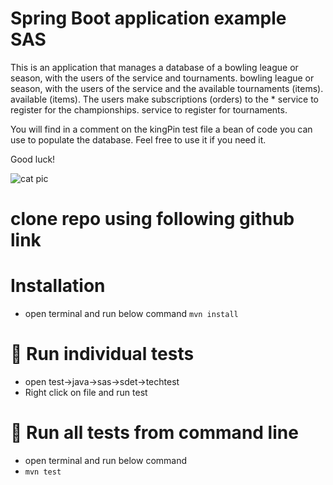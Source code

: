# Spring Boot application example SAS

This is an application that manages a database of a bowling league or season, with the users of the service and tournaments.
bowling league or season, with the users of the service and the available tournaments (items).
available (items). The users make subscriptions (orders) to the * service to register for the championships.
service to register for tournaments.

You will find in a comment on the kingPin test file a bean of code you can use to populate the database. Feel free to use it if  you need it.

Good luck!


![cat pic](https://i.pinimg.com/736x/fe/bb/d4/febbd478ad268919fbf80b0b5e069165.jpg)

# clone repo using following github link


# Installation
- open terminal and run below command
`mvn install`

# 🏃 Run individual tests
-   open test->java->sas->sdet->techtest
-   Right click on file and run test

# 🏃 Run all tests from command line
-   open terminal and run below command
-   `mvn test`


